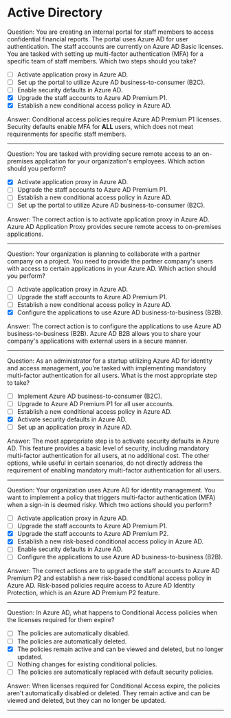 # Active Directory

Question: You are creating an internal portal for staff members to access confidential financial reports. The portal uses Azure AD for user authentication. The staff accounts are currently on Azure AD Basic licenses. You are tasked with setting up multi-factor authentication (MFA) for a specific team of staff members. Which two steps should you take?

- [ ] Activate application proxy in Azure AD.
- [ ] Set up the portal to utilize Azure AD business-to-consumer (B2C).
- [ ] Enable security defaults in Azure AD.
- [x] Upgrade the staff accounts to Azure AD Premium P1.
- [x] Establish a new conditional access policy in Azure AD.

Answer: Conditional access policies require Azure AD Premium P1 licenses.  
Security defaults enable MFA for **ALL** users, which does not meat requirenments for specific staff members.

---

Question: You are tasked with providing secure remote access to an on-premises application for your organization's employees. Which action should you perform?

- [x] Activate application proxy in Azure AD.
- [ ] Upgrade the staff accounts to Azure AD Premium P1.
- [ ] Establish a new conditional access policy in Azure AD.
- [ ] Set up the portal to utilize Azure AD business-to-consumer (B2C).

Answer: The correct action is to activate application proxy in Azure AD. Azure AD Application Proxy provides secure remote access to on-premises applications.

---

Question: Your organization is planning to collaborate with a partner company on a project. You need to provide the partner company's users with access to certain applications in your Azure AD. Which action should you perform?

- [ ] Activate application proxy in Azure AD.
- [ ] Upgrade the staff accounts to Azure AD Premium P1.
- [ ] Establish a new conditional access policy in Azure AD.
- [x] Configure the applications to use Azure AD business-to-business (B2B).

Answer: The correct action is to configure the applications to use Azure AD business-to-business (B2B). Azure AD B2B allows you to share your company's applications with external users in a secure manner.

---

Question: As an administrator for a startup utilizing Azure AD for identity and access management, you're tasked with implementing mandatory multi-factor authentication for all users. What is the most appropriate step to take?

- [ ] Implement Azure AD business-to-consumer (B2C).
- [ ] Upgrade to Azure AD Premium P1 for all user accounts.
- [ ] Establish a new conditional access policy in Azure AD.
- [x] Activate security defaults in Azure AD.
- [ ] Set up an application proxy in Azure AD.

Answer: The most appropriate step is to activate security defaults in Azure AD. This feature provides a basic level of security, including mandatory multi-factor authentication for all users, at no additional cost. The other options, while useful in certain scenarios, do not directly address the requirement of enabling mandatory multi-factor authentication for all users.

---

Question: Your organization uses Azure AD for identity management. You want to implement a policy that triggers multi-factor authentication (MFA) when a sign-in is deemed risky. Which two actions should you perform?

- [ ] Activate application proxy in Azure AD.
- [ ] Upgrade the staff accounts to Azure AD Premium P1.
- [x] Upgrade the staff accounts to Azure AD Premium P2.
- [x] Establish a new risk-based conditional access policy in Azure AD.
- [ ] Enable security defaults in Azure AD.
- [ ] Configure the applications to use Azure AD business-to-business (B2B).

Answer: The correct actions are to upgrade the staff accounts to Azure AD Premium P2 and establish a new risk-based conditional access policy in Azure AD. Risk-based policies require access to Azure AD Identity Protection, which is an Azure AD Premium P2 feature.

---

Question: In Azure AD, what happens to Conditional Access policies when the licenses required for them expire?

- [ ] The policies are automatically disabled.
- [ ] The policies are automatically deleted.
- [x] The policies remain active and can be viewed and deleted, but no longer updated.
- [ ] Nothing changes for existing conditional policies.
- [ ] The policies are automatically replaced with default security policies.

Answer: When licenses required for Conditional Access expire, the policies aren't automatically disabled or deleted. They remain active and can be viewed and deleted, but they can no longer be updated.

---
